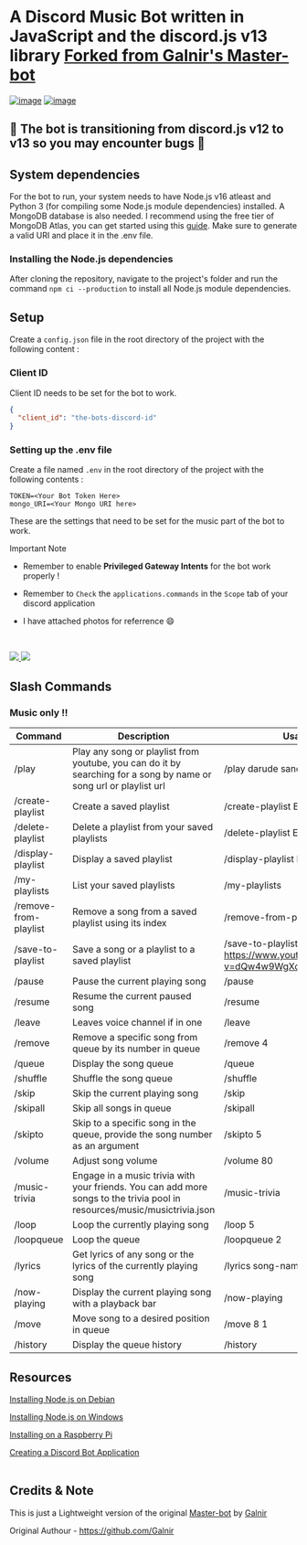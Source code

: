 # A Discord Music Bot written in JavaScript and the discord.js v13 library [ Forked from Galnir's Master-bot](https://github.com/galnir/Master-Bot)
[![image](https://img.shields.io/badge/language-javascript-yellow)](https://www.javascript.com/)
[![image](https://img.shields.io/badge/node-%3E%3D%2016.0.0-blue)](https://nodejs.org/)

## 🚧 The bot is transitioning from discord.js v12 to v13 so you may encounter bugs 🚧

## System dependencies

For the bot to run, your system needs to have Node.js v16 atleast and Python 3 (for compiling some Node.js module dependencies) installed.
A MongoDB database is also needed. I recommend using the free tier of MongoDB Atlas, you can get started using this [guide](https://docs.atlas.mongodb.com/getting-started/). Make sure to generate a valid URI and place it in the .env file.

### Installing the Node.js dependencies

After cloning the repository, navigate to the project's folder and run the command `npm ci --production` to install all Node.js module dependencies.

## Setup

Create a `config.json` file in the root directory of the project with the following content : 

### Client ID

Client ID needs to be set for the bot to work.

```json
{
  "client_id": "the-bots-discord-id"
}
```

### Setting up the .env file

Create a file named `.env` in the root directory of the project with the following contents :

```env
TOKEN=<Your Bot Token Here>
mongo_URI=<Your Mongo URI here>
```
These are the settings that need to be set for the music part of the bot to work.

Important Note
- Remember to enable **Privileged Gateway Intents** for the bot work properly !
- Remember to `Check` the `applications.commands` in the `Scope` tab of your discord application
- I have attached photos for referrence 😄

  <br>
<a href="#">
    <img src="https://bit.ly/3vMpTrB">
    <img src="https://bit.ly/3numBWq">
  </a>
<br>

## Slash Commands

### Music only !!

| Command               | Description                                                                                                               | Usage                                                             |
| --------------------- | ------------------------------------------------------------------------------------------------------------------------- | ----------------------------------------------------------------- |
| /play                 | Play any song or playlist from youtube, you can do it by searching for a song by name or song url or playlist url         | /play darude sandstorm                                            |
| /create-playlist      | Create a saved playlist                                                                                                   | /create-playlist EDM                                              |
| /delete-playlist      | Delete a playlist from your saved playlists                                                                               | /delete-playlist EDM                                              |
| /display-playlist     | Display a saved playlist                                                                                                  | /display-playlist EDM                                             |
| /my-playlists         | List your saved playlists                                                                                                 | /my-playlists                                                     |
| /remove-from-playlist | Remove a song from a saved playlist using its index                                                                       | /remove-from-playlist EDM 5                                       |
| /save-to-playlist     | Save a song or a playlist to a saved playlist                                                                             | /save-to-playlist EDM https://www.youtube.com/watch?v=dQw4w9WgXcQ |
| /pause                | Pause the current playing song                                                                                            | /pause                                                            |
| /resume               | Resume the current paused song                                                                                            | /resume                                                           |
| /leave                | Leaves voice channel if in one                                                                                            | /leave                                                            |
| /remove               | Remove a specific song from queue by its number in queue                                                                  | /remove 4                                                         |
| /queue                | Display the song queue                                                                                                    | /queue                                                            |
| /shuffle              | Shuffle the song queue                                                                                                    | /shuffle                                                          |
| /skip                 | Skip the current playing song                                                                                             | /skip                                                             |
| /skipall              | Skip all songs in queue                                                                                                   | /skipall                                                          |
| /skipto               | Skip to a specific song in the queue, provide the song number as an argument                                              | /skipto 5                                                         |
| /volume               | Adjust song volume                                                                                                        | /volume 80                                                        |
| /music-trivia         | Engage in a music trivia with your friends. You can add more songs to the trivia pool in resources/music/musictrivia.json | /music-trivia                                                     |
| /loop                 | Loop the currently playing song                                                                                           | /loop 5                                                           |
| /loopqueue            | Loop the queue                                                                                                            | /loopqueue 2                                                      |
| /lyrics               | Get lyrics of any song or the lyrics of the currently playing song                                                        | /lyrics song-name                                                 |
| /now-playing          | Display the current playing song with a playback bar                                                                      | /now-playing                                                      |
| /move                 | Move song to a desired position in queue                                                                                  | /move 8 1                                                         |
| /history              | Display the queue history                                                                                                 | /history                                                          | 

## Resources

[Installing Node.js on Debian](https://www.digitalocean.com/community/tutorials/how-to-set-up-a-node-js-application-for-production-on-debian-9)

[Installing Node.js on Windows](https://treehouse.github.io/installation-guides/windows/node-windows.html)

[Installing on a Raspberry Pi](https://github.com/galnir/Master-Bot/wiki/Running-the-bot-on-a-Raspberry-Pi)

[Creating a Discord Bot Application](https://discord.com/developers/applications)
<br>
</br>

## Credits & Note

This is just a Lightweight version of the original [Master-bot](https://github.com/galnir/Master-Bot) by [Galnir](https://github.com/Galnir)

Original Authour - https://github.com/Galnir